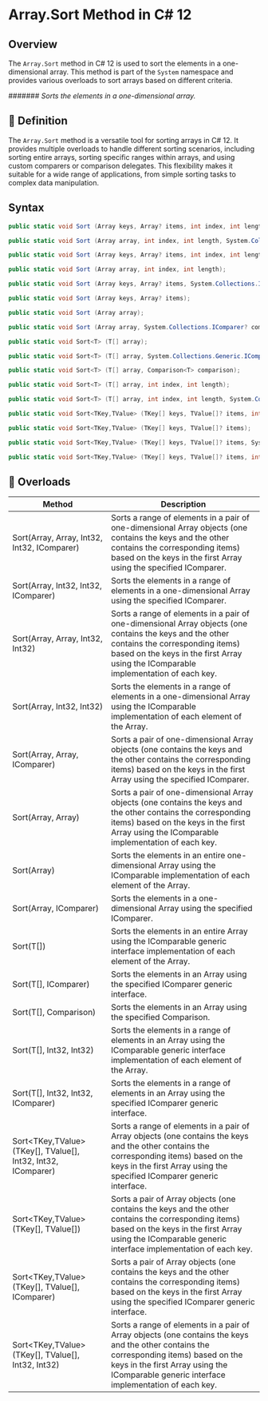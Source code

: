 ﻿# Array.Sort Method in C# 12

## Overview
The `Array.Sort` method in C# 12 is used to sort the elements in a one-dimensional array. 
This method is part of the `System` namespace and provides various overloads to sort arrays based on different criteria.

####### _Sorts the elements in a one-dimensional array._


## 📖 Definition
The `Array.Sort` method is a versatile tool for sorting arrays in C# 12. 
It provides multiple overloads to handle different sorting scenarios, including sorting entire arrays, 
sorting specific ranges within arrays, and using custom comparers or comparison delegates. 
This flexibility makes it suitable for a wide range of applications, from simple sorting 
tasks to complex data manipulation.

## Syntax
```csharp
public static void Sort (Array keys, Array? items, int index, int length, System.Collections.IComparer? comparer);

public static void Sort (Array array, int index, int length, System.Collections.IComparer? comparer);

public static void Sort (Array keys, Array? items, int index, int length);

public static void Sort (Array array, int index, int length);

public static void Sort (Array keys, Array? items, System.Collections.IComparer? comparer);

public static void Sort (Array keys, Array? items);

public static void Sort (Array array);

public static void Sort (Array array, System.Collections.IComparer? comparer);

public static void Sort<T> (T[] array);

public static void Sort<T> (T[] array, System.Collections.Generic.IComparer<T>? comparer);

public static void Sort<T> (T[] array, Comparison<T> comparison);

public static void Sort<T> (T[] array, int index, int length);

public static void Sort<T> (T[] array, int index, int length, System.Collections.Generic.IComparer<T>? comparer);

public static void Sort<TKey,TValue> (TKey[] keys, TValue[]? items, int index, int length, System.Collections.Generic.IComparer<TKey>? comparer);

public static void Sort<TKey,TValue> (TKey[] keys, TValue[]? items);

public static void Sort<TKey,TValue> (TKey[] keys, TValue[]? items, System.Collections.Generic.IComparer<TKey>? comparer);

public static void Sort<TKey,TValue> (TKey[] keys, TValue[]? items, int index, int length);
```


## 🔄 Overloads
| Method | Description |
|--------|-------------|
| Sort(Array, Array, Int32, Int32, IComparer) | Sorts a range of elements in a pair of one-dimensional Array objects (one contains the keys and the other contains the corresponding items) based on the keys in the first Array using the specified IComparer. |
| Sort(Array, Int32, Int32, IComparer) | Sorts the elements in a range of elements in a one-dimensional Array using the specified IComparer. |
| Sort(Array, Array, Int32, Int32) | Sorts a range of elements in a pair of one-dimensional Array objects (one contains the keys and the other contains the corresponding items) based on the keys in the first Array using the IComparable implementation of each key. |
| Sort(Array, Int32, Int32) | Sorts the elements in a range of elements in a one-dimensional Array using the IComparable implementation of each element of the Array. |
| Sort(Array, Array, IComparer) | Sorts a pair of one-dimensional Array objects (one contains the keys and the other contains the corresponding items) based on the keys in the first Array using the specified IComparer. |
| Sort(Array, Array) | Sorts a pair of one-dimensional Array objects (one contains the keys and the other contains the corresponding items) based on the keys in the first Array using the IComparable implementation of each key. |
| Sort(Array) | Sorts the elements in an entire one-dimensional Array using the IComparable implementation of each element of the Array. |
| Sort(Array, IComparer) | Sorts the elements in a one-dimensional Array using the specified IComparer. |
| Sort<T>(T[]) | Sorts the elements in an entire Array using the IComparable<T> generic interface implementation of each element of the Array. |
| Sort<T>(T[], IComparer<T>) | Sorts the elements in an Array using the specified IComparer<T> generic interface. |
| Sort<T>(T[], Comparison<T>) | Sorts the elements in an Array using the specified Comparison<T>. |
| Sort<T>(T[], Int32, Int32) | Sorts the elements in a range of elements in an Array using the IComparable<T> generic interface implementation of each element of the Array. |
| Sort<T>(T[], Int32, Int32, IComparer<T>) | Sorts the elements in a range of elements in an Array using the specified IComparer<T> generic interface. |
| Sort<TKey,TValue>(TKey[], TValue[], Int32, Int32, IComparer<TKey>) | Sorts a range of elements in a pair of Array objects (one contains the keys and the other contains the corresponding items) based on the keys in the first Array using the specified IComparer<T> generic interface. |
| Sort<TKey,TValue>(TKey[], TValue[]) | Sorts a pair of Array objects (one contains the keys and the other contains the corresponding items) based on the keys in the first Array using the IComparable<T> generic interface implementation of each key. |
| Sort<TKey,TValue>(TKey[], TValue[], IComparer<TKey>) | Sorts a pair of Array objects (one contains the keys and the other contains the corresponding items) based on the keys in the first Array using the specified IComparer<T> generic interface. |
| Sort<TKey,TValue>(TKey[], TValue[], Int32, Int32) | Sorts a range of elements in a pair of Array objects (one contains the keys and the other contains the corresponding items) based on the keys in the first Array using the IComparable<T> generic interface implementation of each key. |
